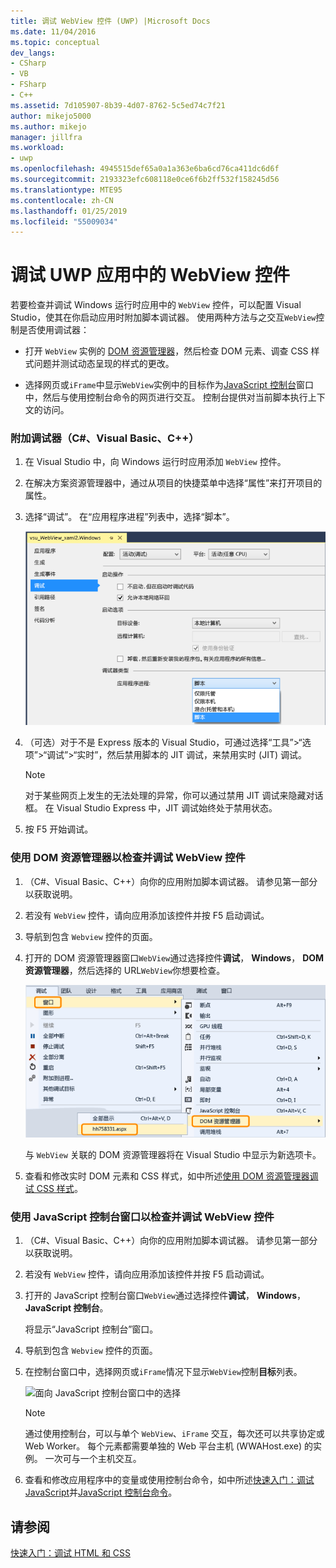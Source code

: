 ```yaml
---
title: 调试 WebView 控件 (UWP) |Microsoft Docs
ms.date: 11/04/2016
ms.topic: conceptual
dev_langs:
- CSharp
- VB
- FSharp
- C++
ms.assetid: 7d105907-8b39-4d07-8762-5c5ed74c7f21
author: mikejo5000
ms.author: mikejo
manager: jillfra
ms.workload:
- uwp
ms.openlocfilehash: 4945515def65a0a1a363e6ba6cd76ca411dc6d6f
ms.sourcegitcommit: 2193323efc608118e0ce6f6b2ff532f158245d56
ms.translationtype: MTE95
ms.contentlocale: zh-CN
ms.lasthandoff: 01/25/2019
ms.locfileid: "55009034"
---
```

# <a name="debug-a-webview-control-in-a-uwp-app"></a>调试 UWP 应用中的 WebView 控件
  
 若要检查并调试 Windows 运行时应用中的 `WebView` 控件，可以配置 Visual Studio，使其在你启动应用时附加脚本调试器。 使用两种方法与之交互`WebView`控制是否使用调试器：  
  
-   打开 `WebView` 实例的 [DOM 资源管理器](../debugger/quickstart-debug-html-and-css.md)，然后检查 DOM 元素、调查 CSS 样式问题并测试动态呈现的样式的更改。  
  
-   选择网页或`iFrame`中显示`WebView`实例中的目标作为[JavaScript 控制台](../debugger/javascript-console-commands.md)窗口中，然后与使用控制台命令的网页进行交互。 控制台提供对当前脚本执行上下文的访问。  
  
### <a name="attach-the-debugger-c-visual-basic-c"></a>附加调试器（C#、Visual Basic、C++）  
  
1.  在 Visual Studio 中，向 Windows 运行时应用添加 `WebView` 控件。  
  
2.  在解决方案资源管理器中，通过从项目的快捷菜单中选择“属性”来打开项目的属性。  
  
3.  选择“调试”。 在“应用程序进程”列表中，选择“脚本”。  
  
     ![附加脚本调试器](../debugger/media/js_dom_webview_script_debugger.png "JS_DOM_WebView_Script_Debugger")  
  
4.  （可选）对于不是 Express 版本的 Visual Studio，可通过选择“工具”>“选项”>“调试”>“实时”，然后禁用脚本的 JIT 调试，来禁用实时 (JIT) 调试。  
  
    > [!NOTE]
    >  对于某些网页上发生的无法处理的异常，你可以通过禁用 JIT 调试来隐藏对话框。 在 Visual Studio Express 中，JIT 调试始终处于禁用状态。  
  
5.  按 F5 开始调试。  
  
### <a name="use-the-dom-explorer-to-inspect-and-debug-a-webview-control"></a>使用 DOM 资源管理器以检查并调试 WebView 控件  
  
1.  （C#、Visual Basic、C++）向你的应用附加脚本调试器。 请参见第一部分以获取说明。  
  
2.  若没有 `WebView` 控件，请向应用添加该控件并按 F5 启动调试。  
  
3.  导航到包含 `Webview` 控件的页面。  
  
4.  打开的 DOM 资源管理器窗口`WebView`通过选择控件**调试**， **Windows**， **DOM 资源管理器**，然后选择的 URL`WebView`你想要检查。  
  
     ![打开 DOM 资源管理器](../debugger/media/js_dom_webview.png "JS_DOM_WebView")  
  
     与 `WebView` 关联的 DOM 资源管理器将在 Visual Studio 中显示为新选项卡。  
  
5.  查看和修改实时 DOM 元素和 CSS 样式，如中所述[使用 DOM 资源管理器调试 CSS 样式](/visualstudio/debugger/quickstart-debug-html-and-css)。  
  
### <a name="use-the-javascript-console-window-to-inspect-and-debug-a-webview-control"></a>使用 JavaScript 控制台窗口以检查并调试 WebView 控件  
  
1.  （C#、Visual Basic、C++）向你的应用附加脚本调试器。 请参见第一部分以获取说明。  
  
2.  若没有 `WebView` 控件，请向应用添加该控件并按 F5 启动调试。  
  
3.  打开的 JavaScript 控制台窗口`WebView`通过选择控件**调试**， **Windows**， **JavaScript 控制台**。  
  
     将显示“JavaScript 控制台”窗口。  
  
4.  导航到包含 `Webview` 控件的页面。  
  
5.  在控制台窗口中，选择网页或`iFrame`情况下显示`WebView`控制**目标**列表。  
  
     ![面向 JavaScript 控制台窗口中的选择](../debugger/media/js_console_target.png "JS_Console_Target")  
  
    > [!NOTE]
    >  通过使用控制台，可以与单个 `WebView`、`iFrame` 交互，每次还可以共享协定或 Web Worker。 每个元素都需要单独的 Web 平台主机 (WWAHost.exe) 的实例。 一次可与一个主机交互。  
  
6.  查看和修改应用程序中的变量或使用控制台命令，如中所述[快速入门：调试 JavaScript](../debugger/quickstart-debug-javascript-using-the-console.md)并[JavaScript 控制台命令](../debugger/javascript-console-commands.md)。  
  
## <a name="see-also"></a>请参阅  
 [快速入门：调试 HTML 和 CSS](../debugger/quickstart-debug-html-and-css.md)